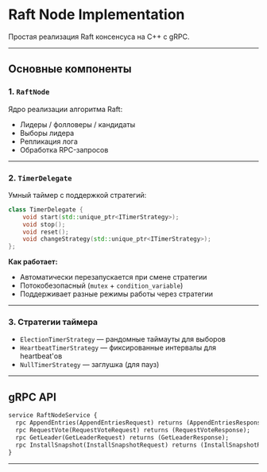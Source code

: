 # Raft Node Implementation

Простая реализация Raft консенсуса на C++ с gRPC.

---

## Основные компоненты

### 1. `RaftNode`

Ядро реализации алгоритма Raft:

- Лидеры / фолловеры / кандидаты
- Выборы лидера
- Репликация лога
- Обработка RPC-запросов

---

### 2. `TimerDelegate`

Умный таймер с поддержкой стратегий:

```cpp
class TimerDelegate {
    void start(std::unique_ptr<ITimerStrategy>);
    void stop();
    void reset();
    void changeStrategy(std::unique_ptr<ITimerStrategy>);
};
```

**Как работает:**

- Автоматически перезапускается при смене стратегии
- Потокобезопасный (`mutex` + `condition_variable`)
- Поддерживает разные режимы работы через стратегии

---

### 3. Стратегии таймера

- `ElectionTimerStrategy` — рандомные таймауты для выборов
- `HeartbeatTimerStrategy` — фиксированные интервалы для heartbeat'ов
- `NullTimerStrategy` — заглушка (для пауз)

---

## gRPC API

```proto
service RaftNodeService {
  rpc AppendEntries(AppendEntriesRequest) returns (AppendEntriesResponse);
  rpc RequestVote(RequestVoteRequest) returns (RequestVoteResponse);
  rpc GetLeader(GetLeaderRequest) returns (GetLeaderResponse);
  rpc InstallSnapshot(InstallSnapshotRequest) returns (InstallSnapshotResponse);
}
```

---
